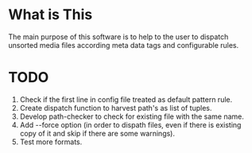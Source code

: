 What is This
============

The main purpose of this software is to help to the user to dispatch unsorted
media files according meta data tags and configurable rules.


TODO
============
1. Check if the first line in config file treated as default pattern rule.
2. Create dispatch function to harvest path's as list of tuples.
3. Develop path-checker to check for existing file with the same name.
4. Add --force option (in order to dispath files, even if there is existing copy of it and skip if there are some warnings).
5. Test more formats.
